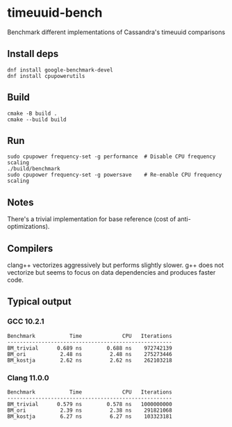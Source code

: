 # timeuuid-bench

Benchmark different implementations of Cassandra's timeuuid  comparisons

## Install deps

```
dnf install google-benchmark-devel
dnf install cpupowerutils
```


## Build
```
cmake -B build .
cmake --build build
```

## Run
```
sudo cpupower frequency-set -g performance  # Disable CPU frequency scaling
./build/benchmark
sudo cpupower frequency-set -g powersave    # Re-enable CPU frequency scaling
```

## Notes

There's a trivial implementation for base reference (cost of anti-optimizations).

## Compilers

clang++ vectorizes aggressively but performs slightly slower.
g++ does not vectorize but seems to focus on data dependencies and produces faster code.

## Typical output

### GCC 10.2.1

```
Benchmark           Time             CPU   Iterations
-----------------------------------------------------
BM_trivial      0.689 ns        0.688 ns    972742139
BM_ori           2.48 ns         2.48 ns    275273446
BM_kostja        2.62 ns         2.62 ns    262103218
```


### Clang 11.0.0

```
Benchmark           Time             CPU   Iterations
-----------------------------------------------------
BM_trivial      0.579 ns        0.578 ns   1000000000
BM_ori           2.39 ns         2.38 ns    291821068
BM_kostja        6.27 ns         6.27 ns    103323181
```
